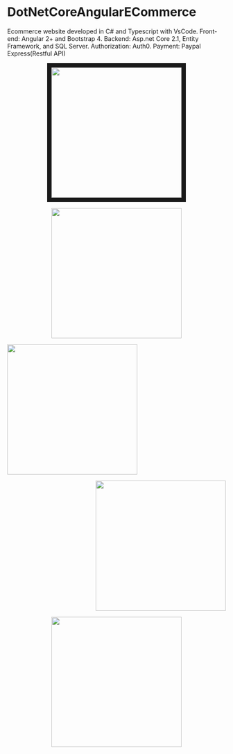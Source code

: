 # DotNetCoreAngularECommerce
Ecommerce website developed in C# and Typescript with VsCode. Front-end: Angular 2+ and Bootstrap 4. Backend: Asp.net Core 2.1, Entity Framework, and SQL Server.  Authorization: Auth0.  Payment: Paypal Express(Restful API)

<p align="center">
  <img src="https://chrisyou-backup-website.s3.amazonaws.com/auth0-techno-babel.png" width="300" border="10">
  </p>
  <p align="center">
  <img src="https://chrisyou-backup-website.s3.amazonaws.com/assets/eCommerce-Buy-New.png" width="300">
  </p>
  <p align="left">
  <img src="https://chrisyou-backup-website.s3.amazonaws.com/assets/eCommerce-Sell.png" width="300">
  </p>
  <p align="right">
  <img src="https://chrisyou-backup-website.s3.amazonaws.com/assets/eCommerce-Shopping-Cart.png" width="300">
  </p>
  <p align="center">
  <img src="https://chrisyou-backup-website.s3.amazonaws.com/assets/eCommerce-Checkout.png" width="300">
</p>
